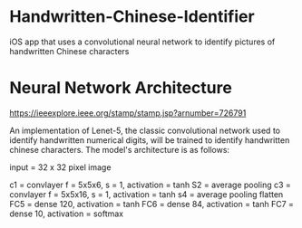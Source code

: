 # Handwritten-Chinese-Identifier
iOS app that uses a convolutional neural network to identify pictures of handwritten Chinese characters 


# Neural Network Architecture 

https://ieeexplore.ieee.org/stamp/stamp.jsp?arnumber=726791 

An implementation of Lenet-5, the classic convolutional network used to identify handwritten numerical digits, will be trained to identify handwritten chinese characters. The model's architecture is as follows: 

input = 32 x 32 pixel image 

c1 = convlayer f = 5x5x6, s = 1, activation = tanh
S2 = average pooling 
c3 = convlayer f = 5x5x16, s = 1, activation = tanh
s4 = average pooling 
flatten 
FC5 = dense 120, activation = tanh
FC6 = dense 84, activation = tanh
FC7 = dense 10, activation = softmax 

